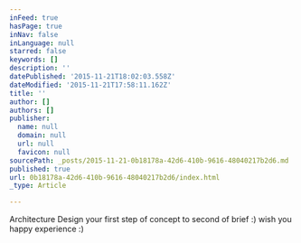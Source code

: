 ```yaml
---
inFeed: true
hasPage: true
inNav: false
inLanguage: null
starred: false
keywords: []
description: ''
datePublished: '2015-11-21T18:02:03.558Z'
dateModified: '2015-11-21T17:58:11.162Z'
title: ''
author: []
authors: []
publisher:
  name: null
  domain: null
  url: null
  favicon: null
sourcePath: _posts/2015-11-21-0b18178a-42d6-410b-9616-48040217b2d6.md
published: true
url: 0b18178a-42d6-410b-9616-48040217b2d6/index.html
_type: Article

---
```

Architecture Design your first step of concept to second of brief :) wish you happy experience :)